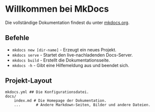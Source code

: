 # Willkommen bei MkDocs

Die vollständige Dokumentation findest du unter [mkdocs.org](https://www.mkdocs.org).

## Befehle

* `mkdocs new [dir-name]` - Erzeugt ein neues Projekt.
* `mkdocs serve` - Startet den live-nachladenden Docs-Server.
* `mkdocs build` - Erstellt die Dokumentationsseite.
* `mkdocs -h` - Gibt eine Hilfemeldung aus und beendet sich.

## Projekt-Layout

    mkdocs.yml ## Die Konfigurationsdatei.
    docs/
        index.md # Die Homepage der Dokumentation.
        ...       # Andere Markdown-Seiten, Bilder und andere Dateien.
